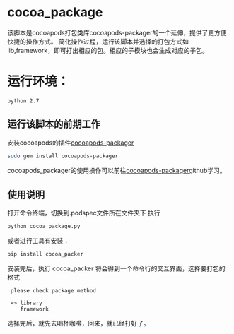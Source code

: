 # cocoa_package




该脚本是cocoapods打包类库cocoapods-packager的一个延伸，提供了更方便快捷的操作方式。
简化操作过程，运行该脚本并选择的打包方式如lib,framework，即可打出相应的包。相应的子模块也会生成对应的子包。

# 运行环境：
    python 2.7


## 运行该脚本的前期工作
安装cocoapods的插件[cocoapods-packager](https://github.com/CocoaPods/cocoapods-packager)
```sh
sudo gem install cocoapods-packager
```
cocoapods_packager的使用操作可以前往[cocoapods-packager](https://github.com/CocoaPods/cocoapods-packager)github学习。

## 使用说明
打开命令终端，切换到.podspec文件所在文件夹下
执行
```sh
python cocoa_package.py
```
或者进行工具有安装：
```sh
pip install cocoa_packer

```
安装完后，执行 cocoa_packer
将会得到一个命令行的交互界面，选择要打包的格式
```
 please check package method

 => library
    framework

```
选择完后，就先去喝杯咖啡，回来，就已经打好了。

